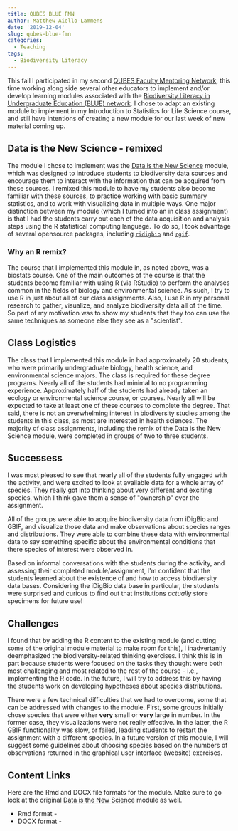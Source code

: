 ```yaml
---
title: QUBES BLUE FMN
author: Matthew Aiello-Lammens
date: '2019-12-04'
slug: qubes-blue-fmn
categories:
  - Teaching
tags:
  - Biodiversity Literacy
---
```


This fall I participated in my second [QUBES Faculty Mentoring Network](https://qubeshub.org/community/fmns), this time working along side several other educators to implement and/or develop learning modules associated with the [Biodiversity Literacy in Undergraduate Education (BLUE) network](https://www.biodiversityliteracy.com/). I chose to adapt an existing module to implement in my Introduction to Statistics for Life Science course, and still have intentions of creating a new module for our last week of new material coming up. 

## Data is the New Science - remixed

The module I chose to implement was the [Data is the New Science](https://qubeshub.org/qubesresources/publications/1138/1) module, which was designed to introduce students to biodiversity data sources and encourage them to interact with the information that can be acquired from these sources. I remixed this module to have my students also become familiar with these sources, to practice working with basic summary statistics, and to work with visualizing data in multiple ways. One major distinction between my module (which I turned into an in class assignment) is that I had the students carry out each of the data acquisition and analysis steps using the R statistical computing language. To do so, I took advantage of several opensource packages, including [`ridigbio`](https://cran.r-project.org/web/packages/ridigbio/index.html) and [`rgif`](https://cran.r-project.org/web/packages/rgbif/index.html).

### Why an R remix?

The course that I implemented this module in, as noted above, was a biostats course. One of the main outcomes of the course is that the students become familiar with using R (via RStudio) to perform the analyses common in the fields of biology and environmental science. As such, I try to use R in just about all of our class assignments. Also, I use R in my personal research to gather, visualize, and analyze biodiversity data all of the time. So part of my motivation was to show my students that they too can use the same techniques as someone else they see as a "scientist". 

## Class Logistics

The class that I implemented this module in had approximately 20 students, who were primarily undergraduate biology, health science, and environmental science majors. The class is required for these degree programs. Nearly all of the students had minimal to no programming experience. Approximately half of the students had already taken an ecology or environmental science course, or courses. Nearly all will be expected to take at least one of these courses to complete the degree. That said, there is not an overwhelming interest in biodiversity studies among the students in this class, as most are interested in health sciences. The majority of class assignments, including the remix of the Data is the New Science module, were completed in groups of two to three students.

## Successess

I was most pleased to see that nearly all of the students fully engaged with the activity, and were excited to look at available data for a whole array of species. They really got into thinking about very different and exciting species, which I think gave them a sense of "ownership" over the assignment.

All of the groups were able to acquire biodiversity data from iDigBio and GBIF, and visualize those data and make observations about species ranges and distributions. They were able to combine these data with environmental data to say something specific about the environmental conditions that there species of interest were observed in. 

Based on informal conversations with the students during the activity, and assessing their completed module/assignment, I'm confident that the students learned about the existence of and how to access biodiversity data bases. Considering the iDigBio data base in particular, the students were surprised and curious to find out that institutions *actually* store specimens for future use!

## Challenges

I found that by adding the R content to the existing module (and cutting some of the original module material to make room for this), I inadvertantly deemphasized the biodiversity-related thinking exercises. I think this is in part because students were focused on the tasks they thought were both most challenging and most related to the rest of the course - i.e., implementing the R code. In the future, I will try to address this by having the students work on developing hypotheses about species distributions.

There were a few technical difficulties that we had to overcome, some that can be addressed with changes to the module. First, some groups initially chose species that were either **very** small or **very** large in number. In the former case, they visualizations were not really effective. In the latter, the R GBIF functionality was slow, or failed, leading students to restart the assignment with a different species. In a future version of this module, I will suggest some guidelines about choosing species based on the numbers of observations returned in the graphical user interface (website) exercises.

## Content Links

Here are the Rmd and DOCX file formats for the module. Make sure to go look at the original [Data is the New Science](https://qubeshub.org/qubesresources/publications/1138/1) module as well.

* Rmd format - 
* DOCX format - 
